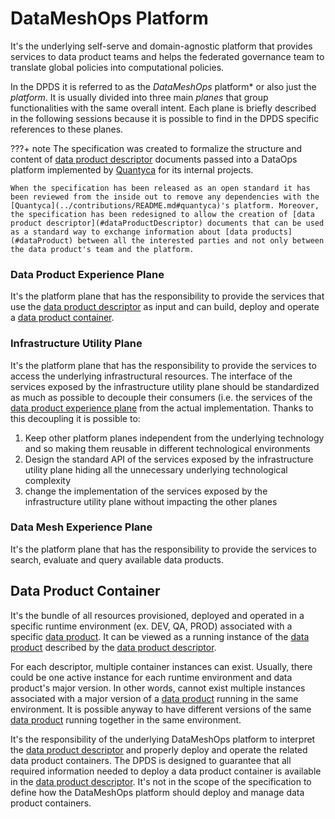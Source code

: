 # DataMeshOps Platform

It's the underlying self-serve and domain-agnostic platform that provides services to data product teams and helps the federated governance team to translate global policies into computational policies.

In the DPDS it is referred to as the _DataMeshOps_ platform* or also just the *platform*. It is usually divided into three main *planes* that group functionalities with the same overall intent. Each plane is briefly described in the following sessions because it is possible to find in the DPDS specific references to these planes. 

???+ note
    The specification was created to formalize the structure and content of [data product descriptor](#dataProductDescriptor) documents passed into a DataOps platform implemented by [Quantyca](../contributions/README.md#quantyca) for its internal projects.
    
    When the specification has been released as an open standard it has been reviewed from the inside out to remove any dependencies with the [Quantyca](../contributions/README.md#quantyca)'s platform. Moreover, the specification has been redesigned to allow the creation of [data product descriptor](#dataProductDescriptor) documents that can be used as a standard way to exchange information about [data products](#dataProduct) between all the interested parties and not only between the data product's team and the platform.


### Data Product Experience Plane

It's the platform plane that has the responsibility to provide the services that use the [data product descriptor](#dataProductDescriptor) as input and can build, deploy and operate a [data product container](#dataProductContainer).


### Infrastructure Utility Plane

It's the platform plane that has the responsibility to provide the services to access the underlying infrastructural resources. The interface of the services exposed by the infrastructure utility plane should be standardized as much as possible to decouple their consumers (i.e. the services of the [data product experience plane](#dataProductExperiencePlane) from the actual implementation. Thanks to this decoupling it is possible to:

1. Keep other platform planes independent from the underlying technology and so making them reusable in different technological environments
1. Design the standard API of the services exposed by the infrastructure utility plane hiding all the unnecessary underlying technological complexity
1. change the implementation of the services exposed by the infrastructure utility plane without impacting the other planes

### Data Mesh Experience Plane
It's the platform plane that has the responsibility to provide the services to search, evaluate and query available data products.

## Data Product Container

It's the bundle of all resources provisioned, deployed and operated in a specific runtime environment (ex. DEV, QA, PROD) associated with a specific [data product](#dataProduct). It can be viewed as a running instance of the [data product](#dataProduct) described by the [data product descriptor](#dataProductDescriptor). 

For each descriptor, multiple container instances can exist. Usually, there could be one active instance for each runtime environment and data product's major version. In other words, cannot exist multiple instances associated with a major version of a [data product](#dataProduct) running in the same environment. It is possible anyway to have different versions of the same [data product](#dataProduct) running together in the same environment. 

It's the responsibility of the underlying DataMeshOps platform to interpret the [data product descriptor](#dataProductDescriptor) and properly deploy and operate the related data product containers. The DPDS is designed to guarantee that all required information needed to deploy a data product container is available in the [data product descriptor](#dataProductDescriptor). It's not in the scope of the specification to define how the DataMeshOps platform should deploy and manage data product containers.